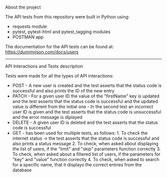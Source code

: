 About the project

The API tests from this repository were built in Python using:
- requests module
- pytest, pytest-html and pytest_tagging modules
- POSTMAN app

The documentation for the API tests can be found at: https://dummyjson.com/docs/users

----------------------------------------------------------------------------------------------------------------------------------------------

API Interactions and Tests description

Tests were made for all the types of API interactions:
- POST - A new user is created and the test asserts that the status code is successful and also prints the ID of the new entry
- PATCH - For a given user ID the value of the "firstName" key is updated and the test asserts that the status code is successful and the updated value is different from the initial one
        - In the second test an incorrect user ID is given and the test asserts that the status code is unsuccessful and the error message is diplayed
- DELETE - A given user ID is deleted and the test asserts that the status code is successful
- GET - has been used for multiple tests, as follows:
        1. To check the internet status -> the test asserts that the status code is successful and also prints a status message
        2. To check, when asked about displaying the list of users, if the "limit" and "skip" parameters function correctly
        3. To check, when asked about a filtered list of users, if the parameters for "key" and "value" function correctly
        4. To check, when asked to search for a specific name, that it displays the correct entries from the database
